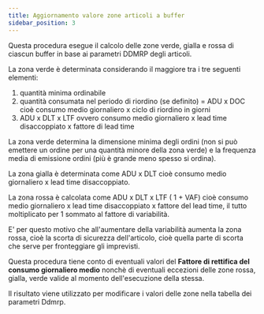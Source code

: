 ```yaml
---
title: Aggiornamento valore zone articoli a buffer
sidebar_position: 3
---
```


Questa procedura esegue il calcolo delle zone verde, gialla e rossa di ciascun buffer in base ai parametri DDMRP degli articoli.

La zona verde è determinata considerando il maggiore tra i tre seguenti elementi:

1. quantità minima ordinabile
2. quantità consumata nel periodo di riordino (se definito) = ADU x DOC cioè consumo medio giornaliero x ciclo di riordino in giorni
3. ADU x DLT x LTF ovvero consumo medio giornaliero x lead time disaccoppiato x fattore di lead time

La zona verde determina la dimensione minima degli ordini (non si può emettere un ordine per una quantità minore della zona verde) e la frequenza media di emissione ordini (più è grande meno spesso si ordina).

La zona gialla è determinata come ADU x DLT cioè consumo medio giornaliero x lead time disaccoppiato.

La zona rossa è calcolata come ADU x DLT x LTF ( 1 + VAF) cioè consumo medio giornaliero x lead time disaccoppiato x fattore del lead time, il tutto moltiplicato per 1 sommato al fattore di variabilità.

E' per questo motivo che all'aumentare della variabilità aumenta la zona rossa, cioè la scorta di sicurezza dell'articolo, cioè quella parte di scorta che serve per fronteggiare gli imprevisti.

Questa procedura tiene conto di eventuali valori del **Fattore di rettifica del consumo giornaliero medio** nonchè di eventuali eccezioni delle zone rossa, gialla, verde valide al momento dell'esecuzione della stessa.

Il risultato viene utilizzato per modificare i valori delle zone nella tabella dei parametri Ddmrp.



